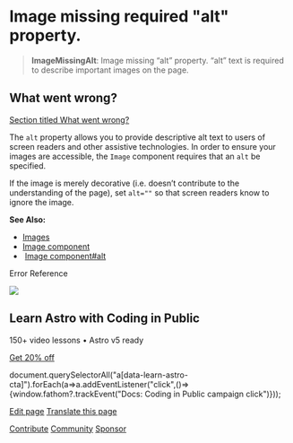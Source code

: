 Image missing required "alt" property.
======================================

> **ImageMissingAlt**: Image missing “alt” property. “alt” text is required to describe important images on the page.

What went wrong?
----------------

[Section titled What went wrong?](#what-went-wrong)

The `alt` property allows you to provide descriptive alt text to users of screen readers and other assistive technologies. In order to ensure your images are accessible, the `Image` component requires that an `alt` be specified.

If the image is merely decorative (i.e. doesn’t contribute to the understanding of the page), set `alt=""` so that screen readers know to ignore the image.

**See Also:**

*   [Images](/en/guides/images/)
*   [Image component](/en/reference/modules/astro-assets/#image-)
*    [Image component#alt](/en/reference/modules/astro-assets/#alt-required)

Error Reference

![](/_astro/CodingInPublic.DpaYu7Qd_5sx41.webp)

Learn Astro with **Coding in Public**
-------------------------------------

150+ video lessons • Astro v5 ready

[Get 20% off](https://learnastro.dev?code=ASTRO_PROMO)

document.querySelectorAll("a\[data-learn-astro-cta\]").forEach(a=>a.addEventListener("click",()=>{window.fathom?.trackEvent("Docs: Coding in Public campaign click")}));

[Edit page](https://github.com/withastro/astro/blob/main/packages/astro/src/core/errors/errors-data.ts) [Translate this page](https://contribute.docs.astro.build/guides/i18n/)

[Contribute](/en/contribute/) [Community](https://astro.build/chat) [Sponsor](https://opencollective.com/astrodotbuild)

